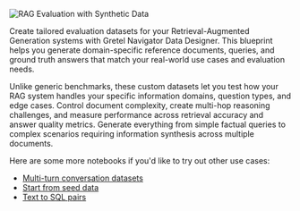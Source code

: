 ![RAG Evaluation with Synthetic Data](https://blueprints.gretel.cloud/use_cases/images/navigator.png "RAG Evaluation with Synthetic Data")

Create tailored evaluation datasets for your Retrieval-Augmented Generation systems with Gretel Navigator Data Designer. This blueprint helps you generate domain-specific reference documents, queries, and ground truth answers that match your real-world use cases and evaluation needs.

Unlike generic benchmarks, these custom datasets let you test how your RAG system handles your specific information domains, question types, and edge cases. Control document complexity, create multi-hop reasoning challenges, and measure performance across retrieval accuracy and answer quality metrics. Generate everything from simple factual queries to complex scenarios requiring information synthesis across multiple documents.

Here are some more notebooks if you'd like to try out other use cases:
* [Multi-turn conversation datasets](https://colab.research.google.com/github/gretelai/gretel-blueprints/blob/main/docs/notebooks/demo/navigator/multi-turn-chat/navigator-data-designer-sdk-multi-turn-conversation.ipynb)
* [Start from seed data](https://colab.research.google.com/github/gretelai/gretel-blueprints/blob/main/docs/notebooks/demo/navigator/navigator-data-designer-sdk-sample-to-dataset.ipynb)
* [Text to SQL pairs](https://colab.research.google.com/github/gretelai/gretel-blueprints/blob/main/docs/notebooks/demo/navigator/text-to-code/navigator-data-designer-sdk-text-to-sql.ipynb)